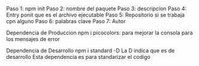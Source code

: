 Paso 1: npm init
Paso 2: nombre del paquete
Paso 3: descripcion
Paso 4: Entry ponit que es el archivo ejecutable
Paso 5: Repositorio si se trabaja cpn alguno
Paso 6: palabras clave
Paso 7: Autor

Dependencia de Produccion
npm i picocolors: para mejorar la consola para los mensajes de error


Dependencia de Desarrollo
npm i standard -D  La D indica que es de desarrollo
Esta dependencia es para standarizar el codigo



